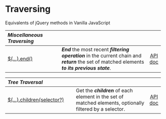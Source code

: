 # Traversing

Equivalents of jQuery methods in Vanilla JavaScript

<style>
th { text-align: left; font-style: italic; }
tr td:nth-child(1) { width: 20rem; }
tr td:nth-child(2) { width: 60rem; }
</style>

| Miscellaneous Traversing |||
|:--|:--|:--:|
| [$(...).end()](?end/) | **_End_** the most recent **_filtering operation_** in the current chain and **_return_** the set of matched elements **_to its previous state_**. | [API doc](https://api.jquery.com/end/) |

| Tree Traversal |||
|:--|:--|:--:|
| [$(...).children(selector?)](?children/) | Get the **_children_** of each element in the set of matched elements, optionally filtered by a selector. | [API doc](https://api.jquery.com/children/) |
